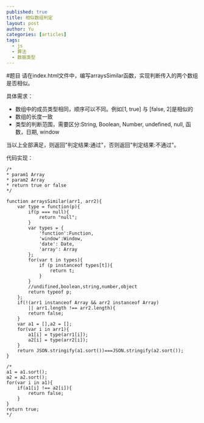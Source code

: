 ```yaml
---
published: true
title: 相似数组判定
layout: post
author: Yu
categories: [articles]
tags: 
  - js
  - 算法
  - 数据类型
---
```

#题目
请在index.html文件中，编写arraysSimilar函数，实现判断传入的两个数组是否相似。

具体需求：

* 数组中的成员类型相同，顺序可以不同。例如[1, true] 与 [false, 2]是相似的
* 数组的长度一致
* 类型的判断范围，需要区分:String, Boolean, Number, undefined, null, 函数，日期, window

当以上全部满足，则返回"判定结果:通过"，否则返回"判定结果:不通过"。

代码实现：

	/*
	* param1 Array
	* param2 Array
	* return true or false
	*/

	function arraysSimilar(arr1, arr2){
	    var type = function(p){
	        if(p === null){
	            return "null";
	        }
	        var types = {
	            'function':Function,
	            'window':Window,
	            'date': Date,
	            'array': Array
	        };
	        for(var t in types){
	            if (p instanceof types[t]){
	                return t;
	            }
	        }
	        //undifined,boolean,string,number,object
	        return typeof p;
	    };
	    if(!(arr1 instanceof Array && arr2 instanceof Array)
	        || arr1.length !== arr2.length){
	        return false;
	    }
	    var a1 = [],a2 = [];
	    for(var i in arr1){
	        a1[i] = type(arr1[i]);
	        a2[i] = type(arr2[i]);
	    }
	    return JSON.stringify(a1.sort())===JSON.stringify(a2.sort());
	}

    /*
    a1 = a1.sort();
    a2 = a2.sort();
    for(var i in a1){
        if(a1[i] !== a2[i]){
            return false;
        }
    }
    return true;
    */

